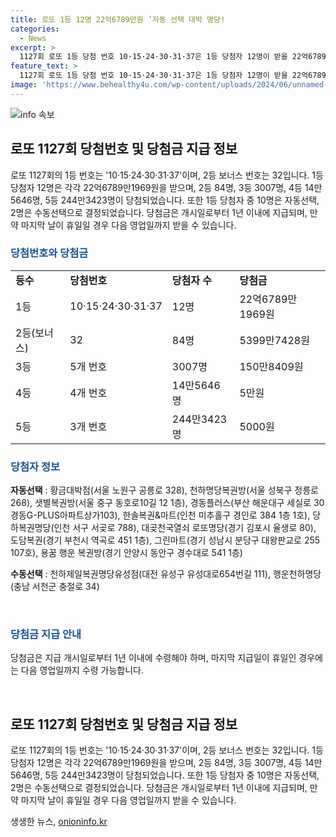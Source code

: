 ```yaml
---
title: 로또 1등 12명 22억6789만원 ’자동 선택 대박 명당!
categories:
  - News
excerpt: >
  1127회 로또 1등 당첨 번호 10·15·24·30·31·37은 1등 당첨자 12명이 받을 22억6789만1969원을 공개했다. 또한, 2등부터 5등까지의 당첨금과 당첨 판매점 목록을 발표했는데, 수동선택은 2명으로, 당첨금의 지급 기한에 대한 안내도 하였다.
feature_text: >
  1127회 로또 1등 당첨 번호 10·15·24·30·31·37은 1등 당첨자 12명이 받을 22억6789만1969원을 공개했다. 또한, 2등부터 5등까지의 당첨금과 당첨 판매점 목록을 발표했는데, 수동선택은 2명으로, 당첨금의 지급 기한에 대한 안내도 하였다.
image: 'https://www.behealthy4u.com/wp-content/uploads/2024/06/unnamed-file.png'
---
```


<p><img src="https://www.behealthy4u.com/wp-content/uploads/2024/06/unnamed-file.png" alt="info 속보" /></p>

<h2 data-ke-size="size26">로또 1127회 당첨번호 및 당첨금 지급 정보</h2>

<p data-ke-size="size16">로또 1127회의 1등 번호는 '10·15·24·30·31·37'이며, 2등 보너스 번호는 32입니다. 1등 당첨자 12명은 각각 22억6789만1969원을 받으며, 2등 84명, 3등 3007명, 4등 14만5646명, 5등 244만3423명이 당첨되었습니다. 또한 1등 당첨자 중 10명은 자동선택, 2명은 수동선택으로 결정되었습니다. 당첨금은 개시일로부터 1년 이내에 지급되며, 만약 마지막 날이 휴일일 경우 다음 영업일까지 받을 수 있습니다.</p>

<h3><span style="color: #1a5490;">당첨번호와 당첨금</span></h3>

<table>
    <tr>
        <td><b>등수</b></td>
        <td><b>당첨번호</b></td>
        <td><b>당첨자 수</b></td>
        <td><b>당첨금</b></td>
    </tr>
    <tr>
        <td>1등</td>
        <td>10·15·24·30·31·37</td>
        <td>12명</td>
        <td>22억6789만1969원</td>
    </tr>
    <tr>
        <td>2등(보너스)</td>
        <td>32</td>
        <td>84명</td>
        <td>5399만7428원</td>
    </tr>
    <tr>
        <td>3등</td>
        <td>5개 번호</td>
        <td>3007명</td>
        <td>150만8409원</td>
    </tr>
    <tr>
        <td>4등</td>
        <td>4개 번호</td>
        <td>14만5646명</td>
        <td>5만원</td>
    </tr>
    <tr>
        <td>5등</td>
        <td>3개 번호</td>
        <td>244만3423명</td>
        <td>5000원</td>
    </tr>
</table>

<h3><span style="color: #1a5490;">당첨자 정보</span></h3>

<p><b>자동선택</b> : 황금대박점(서울 노원구 공릉로 328), 천하명당복권방(서울 성북구 정릉로 268), 샛별복권방(서울 중구 동호로10길 12 1층), 경동플러스(부산 해운대구 세실로 30 경동G-PLUS아파트상가103), 한솔복권&마트(인천 미추홀구 경인로 384 1층 1호), 당하복권명당(인천 서구 서곶로 788), 대곶천국열쇠 로또명당(경기 김포시 율생로 80), 도담복권(경기 부천시 역곡로 451 1층), 그린마트(경기 성남시 분당구 대왕판교로 255 107호), 용꿈 행운 복권방(경기 안양시 동안구 경수대로 541 1층)</p>

<p><b>수동선택</b> : 천하제일복권명당유성점(대전 유성구 유성대로654번길 111), 행운천하명당(충남 서천군 충절로 34)</p>

<p data-ke-size="size16">&nbsp;</p>

<h3><span style="color: #1a5490;">당첨금 지급 안내</span></h3>

<p>당첨금은 지급 개시일로부터 1년 이내에 수령해야 하며, 마지막 지급일이 휴일인 경우에는 다음 영업일까지 수령 가능합니다.</p>

<p data-ke-size="size16">&nbsp;</p>

<h2 data-ke-size="size26">로또 1127회 당첨번호 및 당첨금 지급 정보</h2>

<p data-ke-size="size16">로또 1127회의 1등 번호는 '10·15·24·30·31·37'이며, 2등 보너스 번호는 32입니다. 1등 당첨자 12명은 각각 22억6789만1969원을 받으며, 2등 84명, 3등 3007명, 4등 14만5646명, 5등 244만3423명이 당첨되었습니다. 또한 1등 당첨자 중 10명은 자동선택, 2명은 수동선택으로 결정되었습니다. 당첨금은 개시일로부터 1년 이내에 지급되며, 만약 마지막 날이 휴일일 경우 다음 영업일까지 받을 수 있습니다.</p>
생생한 뉴스, <a href="https://onioninfo.kr" rel="dofollow">onioninfo.kr</a>



